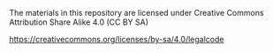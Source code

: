 The materials in this repository are licensed under Creative Commons Attribution Share Alike 4.0 (CC BY SA)

https://creativecommons.org/licenses/by-sa/4.0/legalcode
